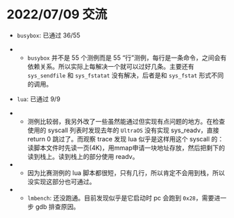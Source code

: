 # 2022/07/09 交流

- `busybox`: 已通过 36/55
- - `busybox` 并不是 55 个测例而是 55 “行”测例，每行是一条命令，之间会有依赖关系。所以实际上每解决一个就可以过好几条。主要还有 `sys_sendfile` 和 `sys_fstatat` 没有解决，后者是和 `sys_fstat` 形式不同的调用。

- `lua`: 已通过 9/9
- - 测例比较弱，我另外改了一些虽然能通过但实现有点问题的地方。在检查使用的 syscall 列表时发现去年的 `UltraOS` 没有实现 sys_readv，直接 return 0 跳过了。而观察 trace 发现 lua 似乎是这样用这个 syscall 的：读脚本文件时先读一页(4K)，用mmap申请一块地址存放，然后把剩下的读到栈上。读到栈上的部分使用 readv。
- - 因为比赛测例的 lua 脚本都很短，只有几行，所以肯定不会用到栈，所以没实现这部分也可通过。

- - `lmbench`: 还没跑通。目前发现似乎是它启动时 pc 会跑到 `0x28`，需要进一步 gdb 排查原因。